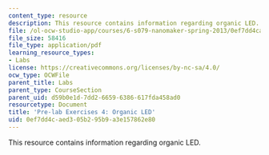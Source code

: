 ```yaml
---
content_type: resource
description: This resource contains information regarding organic LED.
file: /ol-ocw-studio-app/courses/6-s079-nanomaker-spring-2013/0ef7dd4caed305b295b9a3e157862e80_MIT6_S079S13_prelab04.pdf
file_size: 58416
file_type: application/pdf
learning_resource_types:
- Labs
license: https://creativecommons.org/licenses/by-nc-sa/4.0/
ocw_type: OCWFile
parent_title: Labs
parent_type: CourseSection
parent_uid: d59b0e1d-7dd2-6659-6386-617fda458ad0
resourcetype: Document
title: 'Pre-lab Exercises 4: Organic LED'
uid: 0ef7dd4c-aed3-05b2-95b9-a3e157862e80
---
```

This resource contains information regarding organic LED.